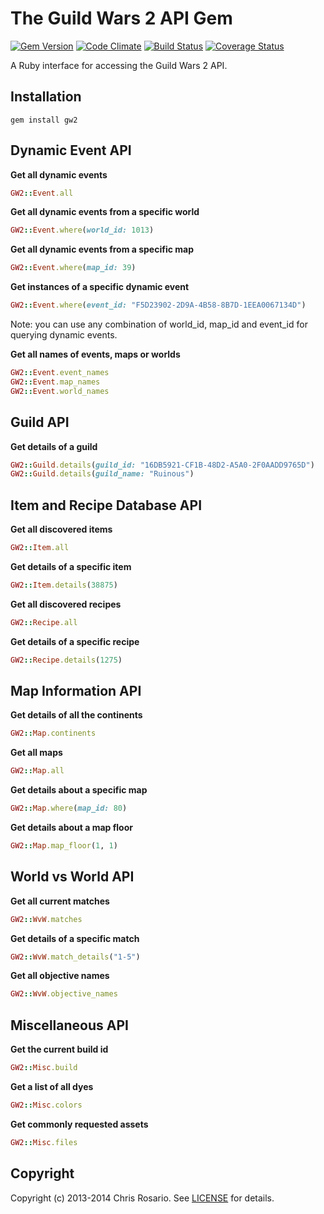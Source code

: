 # The Guild Wars 2 API Gem
[![Gem Version](https://badge.fury.io/rb/gw2.png)](http://badge.fury.io/rb/gw2)
[![Code Climate](https://codeclimate.com/github/parix/gw2.png)](https://codeclimate.com/github/parix/gw2)
[![Build Status](https://travis-ci.org/parix/gw2.png?branch=master)](https://travis-ci.org/parix/gw2)
[![Coverage Status](https://coveralls.io/repos/parix/gw2/badge.png?branch=master)](https://coveralls.io/r/parix/gw2?branch=master)

A Ruby interface for accessing the Guild Wars 2 API.

## Installation

    gem install gw2


## Dynamic Event API

**Get all dynamic events**

```ruby
GW2::Event.all
```

**Get all dynamic events from a specific world**

```ruby
GW2::Event.where(world_id: 1013)
```

**Get all dynamic events from a specific map**

```ruby
GW2::Event.where(map_id: 39)
```

**Get instances of a specific dynamic event**

```ruby
GW2::Event.where(event_id: "F5D23902-2D9A-4B58-8B7D-1EEA0067134D")
```

Note: you can use any combination of world_id, map_id and event_id for querying dynamic events.

**Get all names of events, maps or worlds**

```ruby
GW2::Event.event_names
GW2::Event.map_names
GW2::Event.world_names
```

## Guild API

**Get details of a guild**

```ruby
GW2::Guild.details(guild_id: "16DB5921-CF1B-48D2-A5A0-2F0AADD9765D")
GW2::Guild.details(guild_name: "Ruinous")
```

## Item and Recipe Database API

**Get all discovered items**

```ruby
GW2::Item.all
```

**Get details of a specific item**

```ruby
GW2::Item.details(38875)
```

**Get all discovered recipes**

```ruby
GW2::Recipe.all
```

**Get details of a specific recipe**

```ruby
GW2::Recipe.details(1275)
```

## Map Information API

**Get details of all the continents**

```ruby
GW2::Map.continents
```

**Get all maps**

```ruby
GW2::Map.all
```

**Get details about a specific map**

```ruby
GW2::Map.where(map_id: 80)
```

**Get details about a map floor**

```ruby
GW2::Map.map_floor(1, 1)
```

## World vs World API

**Get all current matches**

```ruby
GW2::WvW.matches
```

**Get details of a specific match**

```ruby
GW2::WvW.match_details("1-5")
```

**Get all objective names**

```ruby
GW2::WvW.objective_names
```


## Miscellaneous API

**Get the current build id**

```ruby
GW2::Misc.build
```

**Get a list of all dyes**

```ruby
GW2::Misc.colors
```

**Get commonly requested assets**

```ruby
GW2::Misc.files
```

## Copyright
Copyright (c) 2013-2014 Chris Rosario.
See [LICENSE][] for details.

[license]: LICENSE.md

